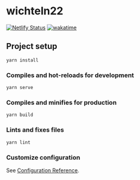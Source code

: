 # wichteln22

[![Netlify Status](https://api.netlify.com/api/v1/badges/6a76a1c9-6d8e-4d4e-8afc-f88f56342781/deploy-status)](https://app.netlify.com/sites/wichteln22/deploys)
[![wakatime](https://wakatime.com/badge/github/ZugBahnHof/Wichteln22.svg)](https://wakatime.com/badge/github/ZugBahnHof/Wichteln22)

## Project setup
```
yarn install
```

### Compiles and hot-reloads for development
```
yarn serve
```

### Compiles and minifies for production
```
yarn build
```

### Lints and fixes files
```
yarn lint
```

### Customize configuration
See [Configuration Reference](https://cli.vuejs.org/config/).
